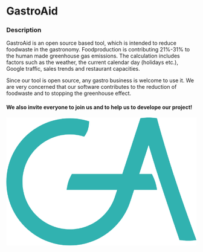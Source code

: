 # GastroAid

### Description
GastroAid is an open source based tool, which is intended to reduce foodwaste in the gastronomy. 
Foodproduction is contributing 21%-31% to the human made greenhouse gas emissions.
The calculation includes factors such as the weather, the current calendar day (holidays etc.), Google traffic, sales trends and restaurant capacities.

Since our tool is open source, any gastro business is welcome to use it.
We are very concerned that our software contributes to the reduction of foodwaste and to stopping the greenhouse effect. 

#### We also invite everyone to join us and to help us to develope our project!

![](https://github.com/loicnestler/gastro-aid/blob/master/Pfad%2052.png)
